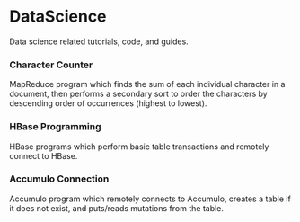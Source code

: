 # DataScience

Data science related tutorials, code, and guides.

### Character Counter

MapReduce program which finds the sum of each individual character in a
document, then performs a secondary sort to order the characters by
descending order of occurrences (highest to lowest).

### HBase Programming

HBase programs which perform basic table transactions and remotely connect to HBase.

### Accumulo Connection

Accumulo program which remotely connects to Accumulo, creates a table if it does not exist, and puts/reads mutations from the table.
